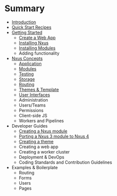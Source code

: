 # Summary

* [Introduction](README.md)
* [Quick Start Recipes](quick_start_recipes.md)
* [Getting Started](gettingstarted_md.md)
   * [Create a Web App](creating_an_app.md)
   * [Installing Nxus](installing_nxus.md)
   * [Installing Modules](installing_modules.md)
   * Adding functionality
* [Nxus Concepts](nxusconcepts_md.md)
   * [Application](application.md)
   * [Modules](modules.md)
   * [Testing](testing.md)
   * [Storage](storage.md)
   * [Routing](routingmd.md)
   * [Themes & Template](templating.md)
   * [User Interfaces](user_interfaces.md)
   * Administration
   * Users/Teams
   * Permissions
   * Client-side JS
   * Workers and Pipelines
* Developer Guides
   * [Creating a Nxus module](creating_a_module.md)
   * [Porting a Nxus 3 module to Nxus 4](porting_a_nxus_3_module_to_nxus_4.md)
   * [Creating a theme](creating_a_template.md)
   * Creating a web app
   * Creating a worker cluster
   * Deployment & DevOps
   * Coding Standards and Contribution Guidelines
* Examples & Boilerplate
   * Routing
   * Forms
   * Users
   * Pages

